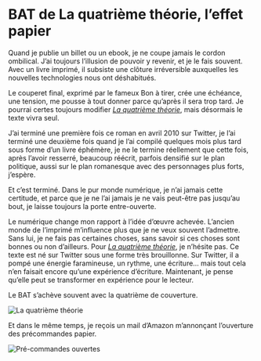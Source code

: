 # BAT de La quatrième théorie, l&#8217;effet papier

Quand je publie un billet ou un ebook, je ne coupe jamais le cordon ombilical. J’ai toujours l’illusion de pouvoir y revenir, et je le fais souvent. Avec un livre imprimé, il subsiste une clôture irréversible auxquelles les nouvelles technologies nous ont déshabitués.<span id="more-31215"></span>

Le couperet final, exprimé par le fameux Bon à tirer, crée une échéance, une tension, me pousse à tout donner parce qu’après il sera trop tard. Je pourrai certes toujours modifier [*La quatrième théorie*](https://tcrouzet.com/la-quatrieme-theorie/), mais désormais le texte vivra seul.

J’ai terminé une première fois ce roman en avril 2010 sur Twitter, je l’ai terminé une deuxième fois quand je l’ai compilé quelques mois plus tard sous forme d’un livre éphémère, je ne le termine réellement que cette fois, après l’avoir resserré, beaucoup réécrit, parfois densifié sur le plan politique, aussi sur le plan romanesque avec des personnages plus forts, j’espère.

Et c’est terminé. Dans le pur monde numérique, je n’ai jamais cette certitude, et parce que je ne l’ai jamais je ne vais peut-être pas jusqu’au bout, je laisse toujours la porte entre-ouverte.

Le numérique change mon rapport à l’idée d’œuvre achevée. L’ancien monde de l’imprimé m’influence plus que je ne veux souvent l’admettre. Sans lui, je ne fais pas certaines choses, sans savoir si ces choses sont bonnes ou non d’ailleurs. Pour [*La quatrième théorie*](https://tcrouzet.com/la-quatrieme-theorie/), je n’hésite pas. Ce texte est né sur Twitter sous une forme très brouillonne. Sur Twitter, il a pompé une énergie faramineuse, un rythme, une écriture… mais tout cela n’en faisait encore qu’une expérience d’écriture. Maintenant, je pense qu’elle peut se transformer en expérience pour le lecteur.

Le BAT s’achève souvent avec la quatrième de couverture.

![La quatrième théorie](https://tcrouzet.com/images_tc/2013/02/4t4.jpg)

Et dans le même temps, je reçois un mail d’Amazon m’annonçant l’ouverture des précommandes papier.

![Pré-commandes ouvertes](https://tcrouzet.com/images_tc/2013/02/amazon4T.jpg)